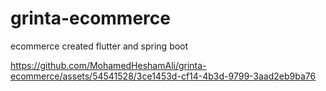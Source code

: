 # grinta-ecommerce
ecommerce created flutter and spring boot



https://github.com/MohamedHeshamAli/grinta-ecommerce/assets/54541528/3ce1453d-cf14-4b3d-9799-3aad2eb9ba76


